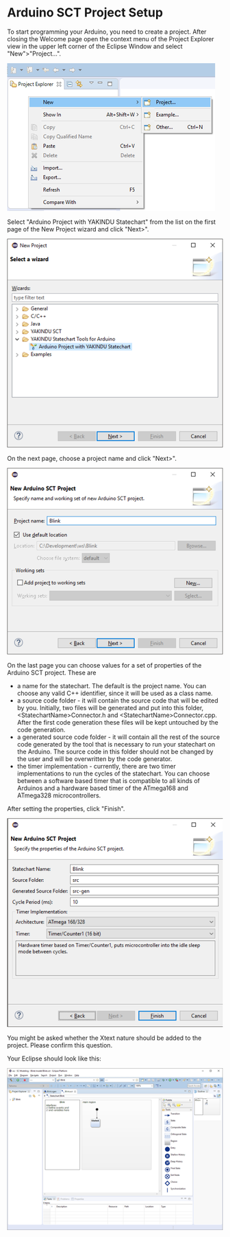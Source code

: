 # Arduino SCT Project Setup

To start programming your Arduino, you need to create a project. After closing the Welcome page open the context menu of the Project Explorer view in the upper left corner of the Eclipse Window and select "New">"Project...".

![New Project](screenshots/NewProjectContextMenu.png)

Select "Arduino Project with YAKINDU Statechart" from the list on the first page of the New Project wizard and click "Next>".

![New Project Wizard](screenshots/NewProjectWizard.png)

On the next page, choose a project name and click "Next>".

![New Arduino SCT Project - Project Name](screenshots/NewArduinoProjectWizardPage.png)

On the last page you can choose values for a set of properties of the Arduino SCT project. These are

* a name for the statechart. The default is the project name. You can choose any valid C++ identifier, since it will be used as a class name.
* a source code folder - it will contain the source code that will be edited by you. Initially, two files will be generated and put into this folder, &lt;StatechartName&gt;Connector.h and &lt;StatechartName&gt;Connector.cpp. After the first code generation these files will be kept untouched by the code generation.
* a generated source code folder - it will contain all the rest of the source code generated by the tool that is necessary to run your statechart on the Arduino. The source code in this folder should not be changed by the user and will be overwritten by the code generator.
* the timer implementation - currently, there are two timer implementations to run the cycles of the statechart. You can choose between a software based timer that is compatible to all kinds of Arduinos and a hardware based timer of the ATmega168 and ATmega328 microcontrollers.

After setting the properties, click "Finish".

![New Arduino SCT Project - Project Properties](screenshots/ProjectPropertiesWizardPage.png)

You might be asked whether the Xtext nature should be added to the project. Please confirm this question.

Your Eclipse should look like this:

![New Arduino SCT Project - Project Properties](screenshots/NewArduinoSCTProject.png)
